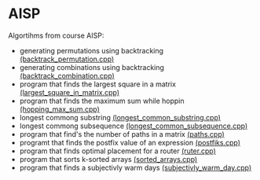 # AISP

Algortihms from course AISP:

* generating permutations using backtracking [(backtrack_permutation.cpp)](./backtrack_permutations.cpp)
* generating combinations using backtracking [(backtrack_combination.cpp)](./backtrack_combinations.cpp)
* program that finds the largest square in a matrix [(largest_square_in_matrix.cpp)](./largest_square_in_matrix.cpp)
* program that finds the maximum sum while hoppin [(hopping_max_sum.cpp)](./hopping_max_sum.cpp)
* longest commong substring [(longest_common_substring.cpp)](./longest_common_substring.cpp)
* longest commong subsequence [(longest_common_subsequence.cpp)](./longest_common_subsequence.cpp)
* program that find's the number of paths in a matrix [(paths.cpp)](./paths.cpp)
* programt that finds the postfix value of an expression [(postfiks.cpp)](./postfiks.cpp)
* program that finds optimal placement for a router [(ruter.cpp)](./ruter.cpp)
* program that sorts k-sorted arrays [(sorted_arrays.cpp)](./sorted_arrays.cpp)
* program that finds a subjectivly warm days [(subjectivly_warm_day.cpp)](./subjectivly_warm_days.cpp)
